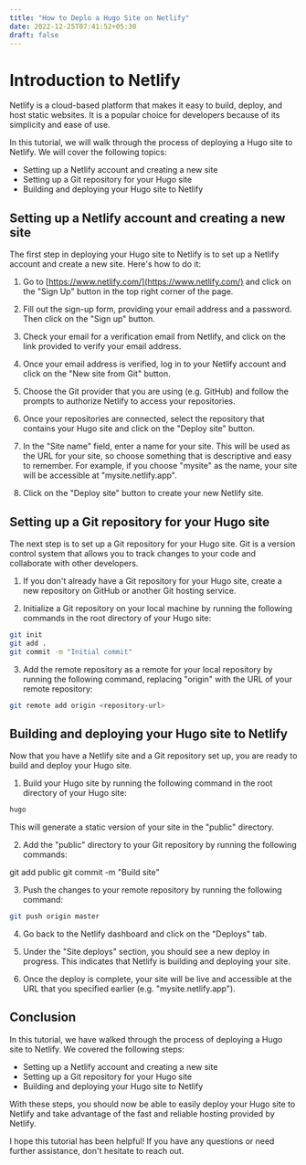 ```yaml
---
title: "How to Deplo a Hugo Site on Netlify"
date: 2022-12-25T07:41:52+05:30
draft: false
---
```




# Introduction to Netlify

Netlify is a cloud-based platform that makes it easy to build, deploy, and host static websites. It is a popular choice for developers because of its simplicity and ease of use.

In this tutorial, we will walk through the process of deploying a Hugo site to Netlify. We will cover the following topics:

- Setting up a Netlify account and creating a new site
- Setting up a Git repository for your Hugo site
- Building and deploying your Hugo site to Netlify

## Setting up a Netlify account and creating a new site

The first step in deploying your Hugo site to Netlify is to set up a Netlify account and create a new site. Here's how to do it:

1. Go to [https://www.netlify.com/](https://www.netlify.com/) and click on the "Sign Up" button in the top right corner of the page.

2. Fill out the sign-up form, providing your email address and a password. Then click on the "Sign up" button.

3. Check your email for a verification email from Netlify, and click on the link provided to verify your email address.

4. Once your email address is verified, log in to your Netlify account and click on the "New site from Git" button.

5. Choose the Git provider that you are using (e.g. GitHub) and follow the prompts to authorize Netlify to access your repositories.

6. Once your repositories are connected, select the repository that contains your Hugo site and click on the "Deploy site" button.

7. In the "Site name" field, enter a name for your site. This will be used as the URL for your site, so choose something that is descriptive and easy to remember. For example, if you choose "mysite" as the name, your site will be accessible at "mysite.netlify.app".

8. Click on the "Deploy site" button to create your new Netlify site.

## Setting up a Git repository for your Hugo site

The next step is to set up a Git repository for your Hugo site. Git is a version control system that allows you to track changes to your code and collaborate with other developers.

1. If you don't already have a Git repository for your Hugo site, create a new repository on GitHub or another Git hosting service.

2. Initialize a Git repository on your local machine by running the following commands in the root directory of your Hugo site:

```bash
git init
git add .
git commit -m "Initial commit"
```


3. Add the remote repository as a remote for your local repository by running the following command, replacing "origin" with the URL of your remote repository:


```bash 
git remote add origin <repository-url>
```


## Building and deploying your Hugo site to Netlify

Now that you have a Netlify site and a Git repository set up, you are ready to build and deploy your Hugo site.

1. Build your Hugo site by running the following command in the root directory of your Hugo site:

```bash
hugo
```


This will generate a static version of your site in the "public" directory.

2. Add the "public" directory to your Git repository by running the following commands:

git add public
git commit -m "Build site"


3. Push the changes to your remote repository by running the following command:

```bash
git push origin master
```

4. Go back to the Netlify dashboard and click on the "Deploys" tab.

5. Under the "Site deploys" section, you should see a new deploy in progress. This indicates that Netlify is building and deploying your site.

6. Once the deploy is complete, your site will be live and accessible at the URL that you specified earlier (e.g. "mysite.netlify.app").

## Conclusion

In this tutorial, we have walked through the process of deploying a Hugo site to Netlify. We covered the following steps:

- Setting up a Netlify account and creating a new site
- Setting up a Git repository for your Hugo site
- Building and deploying your Hugo site to Netlify

With these steps, you should now be able to easily deploy your Hugo site to Netlify and take advantage of the fast and reliable hosting provided by Netlify.

I hope this tutorial has been helpful! If you have any questions or need further assistance, don't hesitate to reach out.

